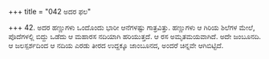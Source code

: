 +++
title = "042 ಅದರ ಫಲ"

+++
42. ಅದರ ಹಣ್ಣುಗಳು ಒಂದೊಂದು ಭಾರೀ ಆನೆಗಳಷ್ಟು ಗಾತ್ರವಿತ್ತು. ಹಣ್ಣುಗಳು ಆ ಗಿರಿಯ ಶಿಲೆಗಳ ಮೇಲೆ, ಪೊದೆಗಳಲ್ಲಿ ಬಿದ್ದು ಒಡೆದು ಆ ಮಹಾರಸ ನದಿಯಾಗಿ ಹರಿಯುತ್ತದೆ. ಆ ರಸ ಅಮೃತಮಯವಾಗಿದೆ. ಅದೇ ಜಂಬೂನದಿ. ಆ ಜಲಸ್ಪರ್ಶದಿಂದ ಆ ನದಿಯ ಎರಡು ತೀರದ ಉದ್ದಕ್ಕೂ ಜಾಂಬೂನದ, ಅಂದರೆ ಚಿನ್ನವೇ ಆಗಿಬಿಟ್ಟಿದೆ.